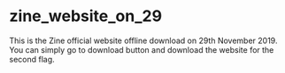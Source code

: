 # zine_website_on_29
This is the Zine official website offline download on 29th November 2019. You can simply go to download button and download the website for the second flag.

